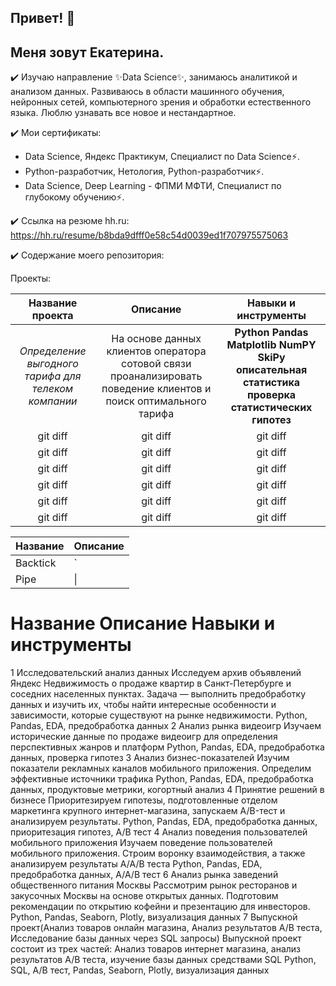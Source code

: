## Привет! 👋

<!--
**Katenasarov/Katenasarov** is a ✨ _special_ ✨ repository because its `README.md` (this file) appears on your GitHub profile.

Here are some ideas to get you started:

- 🔭 I’m currently working on ...
- 🌱 I’m currently learning ...
- 👯 I’m looking to collaborate on ...
- 🤔 I’m looking for help with ...
- 💬 Ask me about ...
- 📫 How to reach me: ...
- 😄 Pronouns: ...
- ⚡ Fun fact: ...
-->

## Меня зовут Екатерина.

✔️ Изучаю направление ✨Data Science✨, занимаюсь аналитикой и анализом данных. Развиваюсь в области машинного обучения, нейронных сетей, компьютерного зрения и обработки естественного языка. Люблю узнавать все новое и нестандартное. 

✔️ Мои сертификаты:
- Data Science, Яндекс Практикум, Специалист по Data Science⚡.
- Python-разработчик, Нетология, Python-разработчик⚡.
- Data Science, Deep Learning - ФПМИ МФТИ, Специалист по глубокому обучению⚡.

✔️ Ссылка на резюме hh.ru:
https://hh.ru/resume/b8bda9dfff0e58c54d0039ed1f707975575063

✔️ Содержание моего репозитория:

Проекты:

| Название проекта | Описание | Навыки и инструменты |
| :---:|     :---:      | :---: |
| *Определение выгодного тарифа для телеком компании*| На основе данных клиентов оператора сотовой связи проанализировать поведение клиентов и поиск оптимального тарифа| **Python Pandas Matplotlib NumPY SkiPy описательная статистика проверка статистических гипотез**|
| git diff     | git diff       | git diff      |
| git diff     | git diff       | git diff      |
| git diff     | git diff       | git diff      |
| git diff     | git diff       | git diff      |
| git diff     | git diff       | git diff      |
| git diff     | git diff       | git diff      |



| Название     | Описание    |
| -------      | ---         |
| Backtick     | `           |
| Pipe         | \|          |

#	Название	Описание	Навыки и инструменты
1	Исследовательский анализ данных	Исследуем архив объявлений Яндекс Недвижимость о продаже квартир в Санкт-Петербурге и соседних населенных пунктах. Задача — выполнить предобработку данных и изучить их, чтобы найти интересные особенности и зависимости, которые существуют на рынке недвижимости.	Python, Pandas, EDA, предобработка данных
2	Анализ рынка видеоигр	Изучаем исторические данные по продаже видеоигр для определения перспективных жанров и платформ	Python, Pandas, EDA, предобработка данных, проверка гипотез
3	Анализ бизнес-показателей	Изучим показатели рекламных каналов мобильного приложения. Определим эффективные источники трафика	Python, Pandas, EDA, предобработка данных, продуктовые метрики, когортный анализ
4	Принятие решений в бизнесе	Приоритезируем гипотезы, подготовленные отделом маркетинга крупного интернет-магазина, запускаем A/B-тест и анализируем результаты.	Python, Pandas, EDA, предобработка данных, приоритезация гипотез, A/B тест
4	Анализ поведения пользователей мобильного приложения	Изучаем поведение пользователей мобильного приложения. Строим воронку взаимодействия, а также анализируем результаты A/A/B теста	Python, Pandas, EDA, предобработка данных, A/A/B тест
6	Анализ рынка заведений общественного питания Москвы	Рассмотрим рынок ресторанов и закусочных Москвы на основе открытых данных. Подготовим рекомендации по открытию кофейни и презентацию для инвесторов.	Python, Pandas, Seaborn, Plotly, визуализация данных
7	Выпускной проект(Анализ товаров онлайн магазина, Анализ результатов A/B теста, Исследование базы данных через SQL запросы)	Выпускной проект состоит из трех частей: Анализ товаров интернет магазина, анализ результатов A/B теста, изучение базы данных средствами SQL	Python, SQL, A/B тест, Pandas, Seaborn, Plotly, визуализация данных
